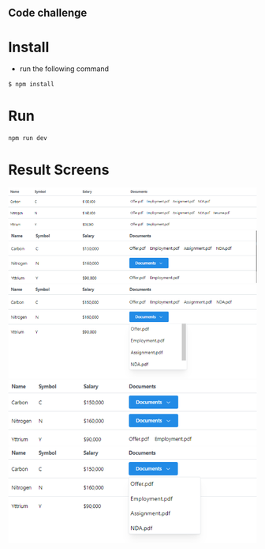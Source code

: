 ## Code challenge

# Install
- run the following command
```bash
$ npm install
```

# Run 
```bash
npm run dev
```

# Result Screens

![screen1](./results/1.PNG)
![screen2](./results/2.PNG)
![screen3](./results/3.PNG)
![screen4](./results/4.PNG)
![screen5](./results/5.PNG)
